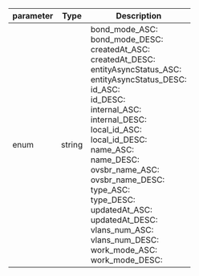 | parameter | Type | Description |
| ----------- | ----------- |----------- |
| enum  |  string  | bond_mode_ASC: <br/>bond_mode_DESC: <br/>createdAt_ASC: <br/>createdAt_DESC: <br/>entityAsyncStatus_ASC: <br/>entityAsyncStatus_DESC: <br/>id_ASC: <br/>id_DESC: <br/>internal_ASC: <br/>internal_DESC: <br/>local_id_ASC: <br/>local_id_DESC: <br/>name_ASC: <br/>name_DESC: <br/>ovsbr_name_ASC: <br/>ovsbr_name_DESC: <br/>type_ASC: <br/>type_DESC: <br/>updatedAt_ASC: <br/>updatedAt_DESC: <br/>vlans_num_ASC: <br/>vlans_num_DESC: <br/>work_mode_ASC: <br/>work_mode_DESC:    |